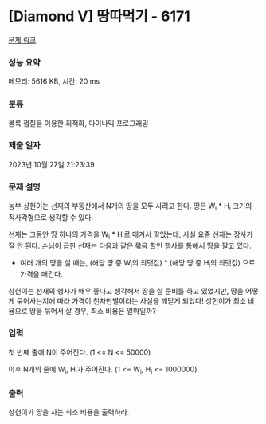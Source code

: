 # [Diamond V] 땅따먹기 - 6171 

[문제 링크](https://www.acmicpc.net/problem/6171) 

### 성능 요약

메모리: 5616 KB, 시간: 20 ms

### 분류

볼록 껍질을 이용한 최적화, 다이나믹 프로그래밍

### 제출 일자

2023년 10월 27일 21:23:39

### 문제 설명

<p>농부 상헌이는 선재의 부동산에서 N개의 땅을 모두 사려고 한다. 땅은 W<sub>i</sub> * H<sub>i</sub> 크기의 직사각형으로 생각할 수 있다.</p>

<p>선재는 그동안 땅 하나의 가격을 W<sub>i</sub> * H<sub>i</sub>로 매겨서 팔았는데, 사실 요즘 선재는 장사가 잘 안 된다. 손님이 급한 선재는 다음과 같은 묶음 할인 행사를 통해서 땅을 팔고 있다.</p>

<ul>
	<li>여러 개의 땅을 살 때는, (해당 땅 중 W<sub>i</sub>의 최댓값) * (해당 땅 중 H<sub>i</sub>의 최댓값) 으로 가격을 매긴다.</li>
</ul>

<p>상헌이는 선재의 행사가 매우 좋다고 생각해서 땅을 살 준비를 하고 있었지만, 땅을 어떻게 묶어사는지에 따라 가격이 천차만별이라는 사실을 깨닫게 되었다! 상헌이가 최소 비용으로 땅을 묶어서 살 경우, 최소 비용은 얼마일까?</p>

### 입력 

 <p>첫 번째 줄에 N이 주어진다. (1 <= N <= 50000)</p>

<p>이후 N개의 줄에 W<sub>i</sub>, H<sub>i</sub>가 주어진다. (1 <= W<sub>i</sub>, H<sub>i</sub> <= 1000000)</p>

### 출력 

 <p>상헌이가 땅을 사는 최소 비용을 출력하라.</p>

